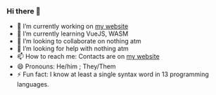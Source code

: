 ### Hi there 👋
- 🔭 I’m currently working on [my website](https://partehsyte.partehdev-2.repl.co/)
- 🌱 I’m currently learning VueJS, WASM
- 👯 I’m looking to collaborate on nothing atm
- 🤔 I’m looking for help with nothing atm
- 📫 How to reach me: Contacts are on [my website](https://partehsyte.partehdev-2.repl.co/)
- 😄 Pronouns: He/him ; They/Them
- ⚡ Fun fact: I know at least a single syntax word in 13 programming languages.
